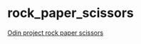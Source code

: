 # rock_paper_scissors
[Odin project rock paper scissors](https://www.theodinproject.com/courses/foundations/lessons/rock-paper-scissors)
